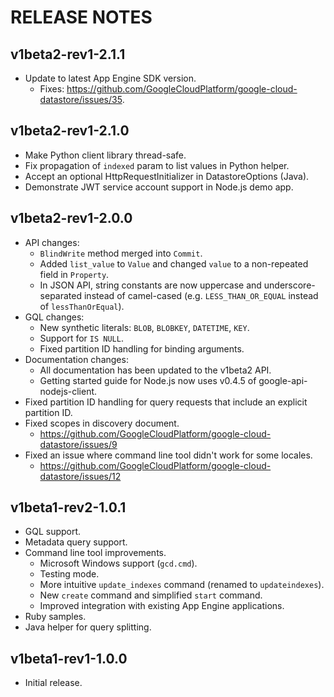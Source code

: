 RELEASE NOTES
=============

v1beta2-rev1-2.1.1
------------------
- Update to latest App Engine SDK version.
  - Fixes: https://github.com/GoogleCloudPlatform/google-cloud-datastore/issues/35.

v1beta2-rev1-2.1.0
------------------
- Make Python client library thread-safe.
- Fix propagation of `indexed` param to list values in Python helper.
- Accept an optional HttpRequestInitializer in DatastoreOptions (Java).
- Demonstrate JWT service account support in Node.js demo app.

v1beta2-rev1-2.0.0
------------------
- API changes:
  - `BlindWrite` method merged into `Commit`.
  - Added `list_value` to `Value` and changed `value` to a non-repeated field in `Property`.
  - In JSON API, string constants are now uppercase and underscore-separated instead of camel-cased (e.g. `LESS_THAN_OR_EQUAL` instead of `lessThanOrEqual`).
- GQL changes:
  - New synthetic literals: `BLOB`, `BLOBKEY`, `DATETIME`, `KEY`.
  - Support for `IS NULL`.
  - Fixed partition ID handling for binding arguments.
- Documentation changes:
  - All documentation has been updated to the v1beta2 API.
  - Getting started guide for Node.js now uses v0.4.5 of google-api-nodejs-client.
- Fixed partition ID handling for query requests that include an explicit partition ID.
- Fixed scopes in discovery document.
  - https://github.com/GoogleCloudPlatform/google-cloud-datastore/issues/9
- Fixed an issue where command line tool didn't work for some locales.
  - https://github.com/GoogleCloudPlatform/google-cloud-datastore/issues/12

v1beta1-rev2-1.0.1
------------------
- GQL support.
- Metadata query support.
- Command line tool improvements.
  - Microsoft Windows support (`gcd.cmd`).
  - Testing mode.
  - More intuitive `update_indexes` command (renamed to `updateindexes`).
  - New `create` command and simplified `start` command.
  - Improved integration with existing App Engine applications.
- Ruby samples.
- Java helper for query splitting.

v1beta1-rev1-1.0.0
------------------
- Initial release.
